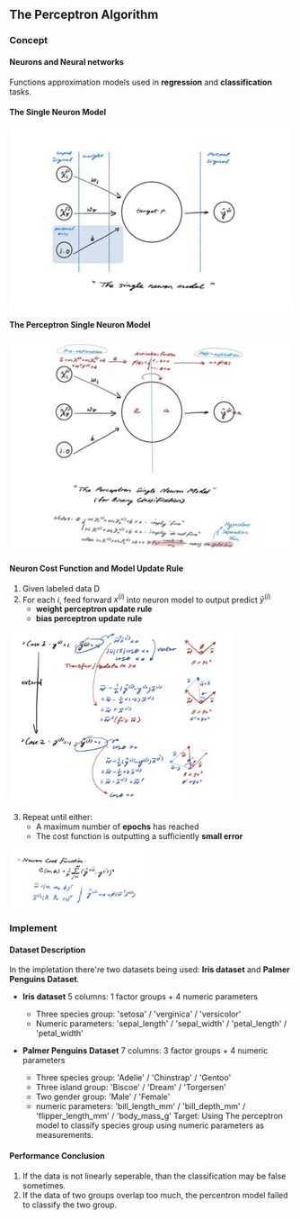 ## **The Perceptron Algorithm**

### **Concept**

#### **Neurons and Neural networks**
Functions approximation models used in **regression** and **classification** tasks.

#### **The Single Neuron Model**
[<img align="center" src="A_single_neuron_model.jpg" width="700" />](A_single_neuron_model.jpg)

#### **The Perceptron Single Neuron Model**
[<img align="center" src="The_Perceptron_neuron_model.jpg" width="700" />](The_Perceptron_neuron_model.jpg)

#### **Neuron Cost Function** and **Model Update Rule**

1. Given labeled data D
2. For each $i$, feed forward $x^{(i)}$ into neuron model to output predict $\hat{y}^{(i)}$
    - **weight perceptron update rule**
    - **bias perceptron update rule**

[<img align="center" src="Update_Case.jpg" width="400" />](Update_Case.jpg)

3. Repeat until either:
    - A maximum number of **epochs** has reached
    - The cost function is outputting a sufficiently **small error**

[<img align="center" src="Cost_Func.jpg" width="250" />](Cost_Func.jpg)

### **Implement**

#### **Dataset Description**
In the impletation there're two datasets being used: **Iris dataset** and **Palmer Penguins Dataset**.
- **Iris dataset**
5 columns: 1 factor groups + 4 numeric parameters
    - Three species group: 'setosa' / 'verginica' / 'versicolor'
    - Numeric parameters: 'sepal_length' / 'sepal_width' / 'petal_length' / 'petal_width'
    
- **Palmer Penguins Dataset**
7 columns: 3 factor groups + 4 numeric parameters
    - Three species group: 'Adelie' / 'Chinstrap' / 'Gentoo'
    - Three island group: 'Biscoe' / 'Dream' / 'Torgersen'
    - Two gender group: 'Male' / 'Female'
    - numeric parameters: 'bill_length_mm' / 'bill_depth_mm' / 'flipper_length_mm' / 'body_mass_g'
Target: Using The perceptron model to classify species group using numeric parameters as measurements.

#### **Performance Conclusion**

1. If the data is not linearly seperable, than the classification may be false sometimes.
2. If the data of two groups overlap too much, the percentron model failed to classify the two group.
